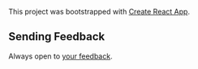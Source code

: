
This project was bootstrapped with [Create React App](https://github.com/facebookincubator/create-react-app).

## Sending Feedback

Always open to [your feedback](https://github.com/jeremyslee/contacts-app/issues).
